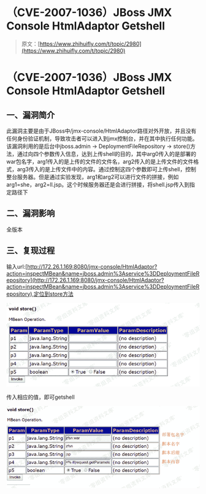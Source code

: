 # （CVE-2007-1036）JBoss JMX Console HtmlAdaptor Getshell

> 原文：[https://www.zhihuifly.com/t/topic/2980](https://www.zhihuifly.com/t/topic/2980)

# （CVE-2007-1036）JBoss JMX Console HtmlAdaptor Getshell

## 一、漏洞简介

此漏洞主要是由于JBoss中/jmx-console/HtmlAdaptor路径对外开放，并且没有任何身份验证机制，导致攻击者可以进入到jmx控制台，并在其中执行任何功能。该漏洞利用的是后台中jboss.admin -> DeploymentFileRepository -> store()方法，通过向四个参数传入信息，达到上传shell的目的，其中arg0传入的是部署的war包名字，arg1传入的是上传的文件的文件名，arg2传入的是上传文件的文件格式，arg3传入的是上传文件中的内容。通过控制这四个参数即可上传shell，控制整台服务器。但是通过实验发现，arg1和arg2可以进行文件的拼接，例如arg1=she，arg2=ll.jsp。这个时候服务器还是会进行拼接，将shell.jsp传入到指定路径下

## 二、漏洞影响

全版本

## 三、复现过程

输入url:[http://172.26.1.169:8080/jmx-console/HtmlAdaptor?action=inspectMBean&name=jboss.admin%3Aservice%3DDeploymentFileRepository](http://172.26.1.169:8080/jmx-console/HtmlAdaptor?action=inspectMBean&name=jboss.admin%3Aservice%3DDeploymentFileRepository),定位到store方法

![image](img/854046eb9315a57dd6ffda591058646b.png)

传入相应的值，即可getshell

![image](img/27828d0e3be5776d42605631a4e061e9.png)
